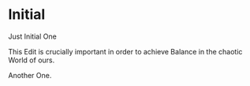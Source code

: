 # Initial
Just Initial One

This Edit is crucially important in order to achieve Balance in the chaotic World of ours.

Another One.
